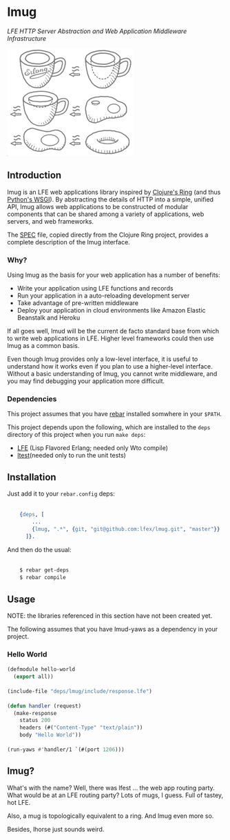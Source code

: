 # lmug

*LFE HTTP Server Abstraction and Web Application Middleware Infrastructure*

<img src="resources/images/mugring-small-grey-2.png" />

## Introduction

lmug is an LFE web applications library inspired by
[Clojure's Ring](https://github.com/ring-clojure/ring) (and thus
[Python's WSGI](http://legacy.python.org/dev/peps/pep-3333/)). By
abstracting the details of HTTP into a simple, unified
API, lmug allows web applications to be constructed of modular components
that can be shared among a variety of applications, web servers, and web
frameworks.

The [SPEC](doc/SPEC.md) file, copied directly from the Clojure Ring project,
provides a complete description of the lmug interface.


### Why?

Using lmug as the basis for your web application has a number of benefits:

* Write your application using LFE functions and records
* Run your application in a auto-reloading development server
* Take advantage of pre-written middleware
* Deploy your application in cloud environments like Amazon Elastic
  Beanstalk and Heroku

If all goes well, lmud will be the current de facto standard base from which
to write web applications in LFE. Higher level frameworks could then use
lmug as a common basis.

Even though lmug provides only a low-level interface, it is useful to
understand how it works even if you plan to use a higher-level interface.
Without a basic understanding of lmug, you cannot write middleware, and you
may find debugging your application more difficult.


### Dependencies

This project assumes that you have [rebar](https://github.com/rebar/rebar)
installed somwhere in your ``$PATH``.

This project depends upon the following, which are installed to the ``deps``
directory of this project when you run ``make deps``:

* [LFE](https://github.com/rvirding/lfe) (Lisp Flavored Erlang; needed only
  Wto compile)
* [ltest](https://github.com/lfex/ltest)(needed only to run the unit tests)


## Installation

Just add it to your ``rebar.config`` deps:

```erlang

    {deps, [
        ...
        {lmug, ".*", {git, "git@github.com:lfex/lmug.git", "master"}}
      ]}.
```

And then do the usual:

```bash

    $ rebar get-deps
    $ rebar compile
```

## Usage

NOTE: the libraries referenced in this section have not been created yet.

The following assumes that you have lmud-yaws as a dependency in your
project.

### Hello World

```cl
(defmodule hello-world
  (export all))

(include-file "deps/lmug/include/response.lfe")

(defun handler (request)
  (make-response
    status 200
    headers (#("Content-Type" "text/plain"))
    body "Hello World"))

(run-yaws #'handler/1 `(#(port 1206)))
```


## lmug?

What's with the name? Well, there was lfest ... the web app routing party.
What would be at an LFE routing party? Lots of mugs, I guess. Full of tastey,
hot LFE.

Also, a mug is topologically equivalent to a ring. And lmug even more so.

Besides, lhorse just sounds weird.

